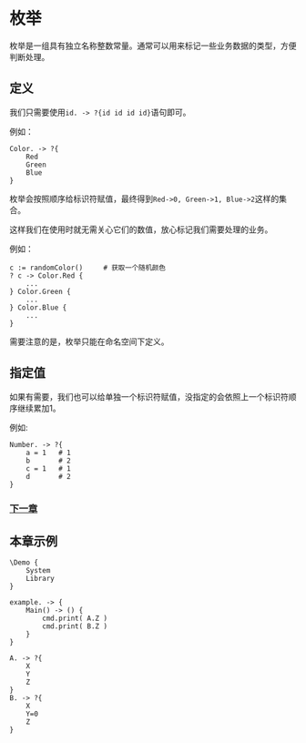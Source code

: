 # 枚举
枚举是一组具有独立名称整数常量。通常可以用来标记一些业务数据的类型，方便判断处理。
## 定义
我们只需要使用`id. -> ?{id id id id}`语句即可。

例如：
```
Color. -> ?{
    Red
    Green
    Blue
}
```
枚举会按照顺序给标识符赋值，最终得到`Red->0, Green->1, Blue->2`这样的集合。

这样我们在使用时就无需关心它们的数值，放心标记我们需要处理的业务。

例如：
```
c := randomColor()     # 获取一个随机颜色
? c -> Color.Red {
    ...
} Color.Green {
    ...
} Color.Blue {
    ...
}
```

需要注意的是，枚举只能在命名空间下定义。
## 指定值
如果有需要，我们也可以给单独一个标识符赋值，没指定的会依照上一个标识符顺序继续累加1。

例如:
```
Number. -> ?{
    a = 1   # 1
    b       # 2
    c = 1   # 1
    d       # 2
}
```

### [下一章](check.md)

## 本章示例
```
\Demo {
    System
    Library
}

example. -> {
    Main() -> () {
        cmd.print( A.Z )
        cmd.print( B.Z )
    }
}

A. -> ?{
    X 
    Y 
    Z
}
B. -> ?{
    X 
    Y=0 
    Z
}
```